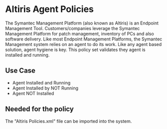 # Altiris Agent Policies

The Symantec Management Platform (also known as Altiris) is an Endpoint Management Tool. Customers/companies leverage the Symantec Management Platform for patch management, inventory of PCs and also software delivery. Like most Endpoint Management Platforms, the Symantec Management system relies on an agent to do its work. Like any agent based solution, agent hygiene is key. This policy set validates they agent is installed and running.

## Use Case

- Agent Installed and Running
- Agent Installed by NOT Running
- Agent NOT Installed

## Needed for the policy

The "Altiris Policies.xml" file can be imported into the system.

